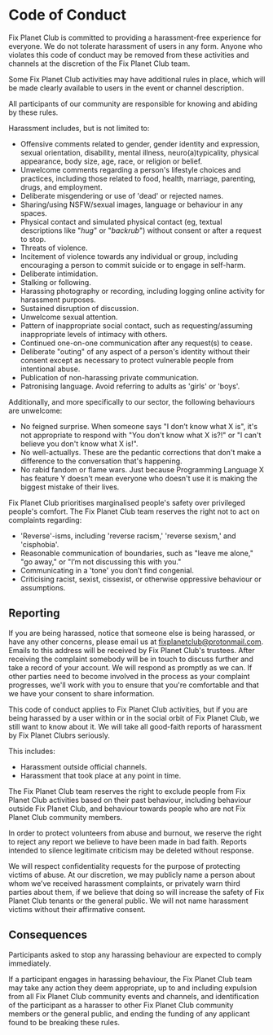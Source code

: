 # Code of Conduct

Fix Planet Club is committed to providing a harassment-free experience for
everyone. We do not tolerate harassment of users in any form. Anyone who
violates this code of conduct may be removed from these activities and
channels at the discretion of the Fix Planet Club team.

Some Fix Planet Club activities  may have additional rules in place, which
will be made clearly available to users in the event or channel description.

All participants of our community are responsible for knowing and abiding by
these rules.

Harassment includes, but is not limited to:

- Offensive comments related to gender, gender identity and expression, sexual
  orientation, disability, mental illness, neuro(a)typicality, physical
  appearance, body size, age, race, or religion or belief.
- Unwelcome comments regarding a person's lifestyle choices and practices,
  including those related to food, health, marriage, parenting, drugs, and
  employment.
- Deliberate misgendering or use of 'dead' or rejected names.
- Sharing/using NSFW/sexual images, language or behaviour in any spaces.
- Physical contact and simulated physical contact (eg, textual descriptions
    like "*hug*" or "*backrub*") without consent or after a request to stop.
- Threats of violence.
- Incitement of violence towards any individual or group, including
  encouraging a person to commit suicide or to engage in self-harm.
- Deliberate intimidation.
- Stalking or following.
- Harassing photography or recording, including logging online activity for
  harassment purposes.
- Sustained disruption of discussion.
- Unwelcome sexual attention.
- Pattern of inappropriate social contact, such as requesting/assuming
  inappropriate levels of intimacy with others.
- Continued one-on-one communication after any request(s) to cease.
- Deliberate "outing" of any aspect of a person's identity without their
  consent except as necessary to protect vulnerable people from intentional
  abuse.
- Publication of non-harassing private communication.
- Patronising language. Avoid referring to adults as 'girls' or 'boys'.

Additionally, and more specifically to our sector, the following behaviours
are unwelcome:
- No feigned surprise. When someone says "I don’t know what X is", it's not
  appropriate to respond with "You don't know what X is?!" or "I can't believe
  you don't know what X is!".
- No well-actuallys. These are the pedantic corrections that don't make a
  difference to the conversation that's happening.
- No rabid fandom or flame wars. Just because Programming Language X has
  feature Y doesn't mean everyone who doesn't use it is making the biggest
  mistake of their lives.

Fix Planet Club prioritises marginalised people's safety over privileged
people's comfort. The Fix Planet Club team reserves the right not to act on
complaints regarding:

- 'Reverse'-isms, including 'reverse racism,' 'reverse sexism,' and 'cisphobia'.
- Reasonable communication of boundaries, such as "leave me alone," "go away,"
  or "I’m not discussing this with you."
- Communicating in a 'tone' you don’t find congenial.
- Criticising racist, sexist, cissexist, or otherwise oppressive behaviour or
  assumptions.

## Reporting

If you are being harassed, notice that someone else is being harassed, or have
any other concerns, please email us at fixplanetclub@protonmail.com. Emails to
this address will be received by Fix Planet Club's trustees. After receiving
the complaint somebody will be in touch to discuss further and take a record
of your account. We will respond as promptly as we can. If other parties need
to become involved in the process as your complaint progresses, we'll work
with you to ensure that you're comfortable and that we have your consent to
share information.

This code of conduct applies to Fix Planet Club activities, but if you are
being harassed by a user within or in the social orbit of Fix Planet Club, we
still want to know about it. We will take all good-faith reports of harassment
by Fix Planet Clubrs seriously.

This includes:

- Harassment outside official channels.
- Harassment that took place at any point in time.

The Fix Planet Club team reserves the right to exclude people from Fix Planet
Club activities based on their past behaviour, including behaviour outside Fix
Planet Club, and behaviour towards people who are not Fix Planet Club
community members.

In order to protect volunteers from abuse and burnout, we reserve the right to
reject any report we believe to have been made in bad faith. Reports intended
to silence legitimate criticism may be deleted without response.

We will respect confidentiality requests for the purpose of protecting victims
of abuse. At our discretion, we may publicly name a person about whom we’ve
received harassment complaints, or privately warn third parties about them, if
we believe that doing so will increase the safety of Fix Planet Club tenants
or the general public. We will not name harassment victims without their
affirmative consent.

## Consequences

Participants asked to stop any harassing behaviour are expected to comply immediately.

If a participant engages in harassing behaviour, the Fix Planet Club team may
take any action they deem appropriate, up to and including expulsion from all
Fix Planet Club community events and channels, and identification of the
participant as a harasser to other Fix Planet Club community members or the
general public, and ending the funding of any applicant found to be breaking
these rules.
